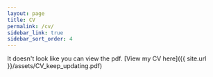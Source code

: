```yaml
---
layout: page
title: CV
permalink: /cv/
sidebar_link: true
sidebar_sort_order: 4
---
```


<object data="{{ site.url }}/assets/CV.pdf" type='application/pdf' width="100%" style="height:calc(100vh)">
<p>It doesn't look like you can view the pdf. [View my CV here]({{ site.url }}/assets/CV_keep_updating.pdf)</p>
</object>
